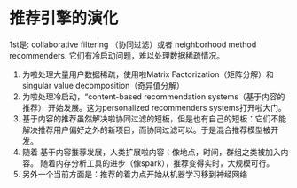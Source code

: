 # 推荐引擎的演化

1st是: collaborative filtering （协同过滤）或者
    neighborhood method recommenders.
    它们有冷启动问题，难以处理数据稀疏情况。

1. 为啦处理大量用户数据稀疏，使用啦Matrix Factorization（矩阵分解）和
  singular value decomposition（奇异值分解）
2. 为啦处理冷启动，“content-based recommendation systems（基于内容的推荐）
   开始发展。这为personalized recommenders systems打开啦大门。
3. 基于内容的推荐虽然解决啦协同过滤的短板，但是也有自己的短板：它们不能
   解决推荐用户偏好之外的新项目，而协同过滤可以。于是混合推荐模型被开发。
4. 随着 基于内容推荐发展，人类扩展啦内容：像地点，时间，群组之类被加入内容。
   随着内存分析工具的进步（像spark），推荐变得实时，大规模可行。
5. 另外一个当前方面是：推荐的着力点开始从机器学习移到神经网络
